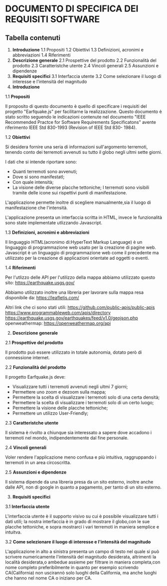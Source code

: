 # DOCUMENTO DI SPECIFICA DEI REQUISITI SOFTWARE
## Tabella contenuti

1. **Introduzione**
1.1 Propositi
1.2 Obiettivi
1.3 Definizioni, acronimi e abbreviazioni
1.4 Riferimenti
2. **Descrizione generale**
2.1 Prospettive del prodotto
2.2 Funzionalità del prodotto
2.3 Caratteristche utente
2.4 Vincoli generali
2.5 Assunzioni e dipendenze
3. **Requisiti specifici**
3.1 Interfaccia utente
3.2 Come selezionare il luogo di interesse e l'intensità del magnitudo
1. **Introduzione**

1.1 **Propositi**

Il proposito di questo documento è quello di specificare i requisiti del progetto
"Earfquake.js" per facilitarne la realizzazione.
Questo documento è stato scritto seguendo le indicazioni contenute nel documento "IEEE Recommended Practce for Software Requirements Specificatons" avente riferimento IEEE Std 830-1993 (Revision of IEEE Std 830-
1984).

1.2 **Obiettivi**

Si desidera fornire una seria di informazioni sull'argomento terremoti, tenendo conto dei terremoti avvenuti su tutto il globo negli ultmi sette giorni.

I dati che si intende riportare sono:

- Quanti terremoti sono avvenuti;
- Dove si sono manifestatI;
- Con quale intensità;
- La visione delle diverse placche tettoniche;
I terremoti sono visibili tramite delle icone sui rispettivi punti di manifestazione.

L'applicazione permette inoltre di scegliere manualmente,sia il luogo di manifestazione che l'intensità.

L'applicazione presenta un interfaccia scritta in HTML, invece le funzionalità sono state implementate utlizzando Javascript.

1.3 **Definizioni, acronimi e abbreviazioni**

Il linguaggio HTML(acronimo di:HyperText Markup Language) è un linguaggio di programmazione web usato per la creazione di pagine web.
Javascript è un linguaggio di programmazione web come il precedente ma utilizzato per la creazione di applicazioni orientate ad oggetti o eventi.

1.4 **Riferimenti**

Per l'utlizzo delle API per l'utilizzo della mappa abbiamo utilizzato questo sito:
https://earthquake.usgs.gov/

Abbiamo utilizzato inoltre una libreria per lavorare sulla mappa resa disponibile
da: https://leafletjs.com/

Altri link che ci sono stati utili:
https://github.com/public-apis/public-apis
https://www.programmableweb.com/apis/directory
https://earthquake.usgs.gov/earthquakes/feed/v1.0/geojson.php
openweathermap: https://openweathermap.org/api

2. **Descrizione generale**

2.1 **Prospettive del prodotto**

Il prodotto può essere utilizzato in totale autonomia, dotato però di connessione internet.

2.2 **Funzionalità del prodotto**

Il progetto Earfquake.js deve:
- Visualizzare tutti i terremoti avvenuti negli ultmi 7 giorni;
- Permettere uno zoom e dezoom sulla mappa;
- Permettere la scelta di visualizzare i terremoti solo di una certa densità;
- Permettere la scelta di visualizzare i terremoti solo di un certo luogo;
- Permettere la visione delle placche tettoniche;
- Permettere un utilizzo User-Friendly;

2.3 **Caratteristche utente**

Il sistema è rivolto a chiunque sia interessato a sapere dove accadono i terremoti nel mondo, indipendentemente dal fine personale.

2.4 **Vincoli generali**

Voler rendere l'applicazione meno confusa e più intuitiva, raggruppando i terremoti in un area circoscritta.

2.5 **Assunzioni e dipendenze**

Il sistema dipende da una libreria presa da un sito esterno, inoltre anche dalle API, non di google in quanto a pagamento, per tanto di un sito esterno.

3. **Requisiti specifici**

3.1 **Interfaccia utente**

L'interfaccia utente è il supporto visivo su cui è possibile visualizzare tutti i dati utili; la nostra interfaccia è in grado di mostrare il globo,con le sue placche tettoniche, e sopra mostrarci i vari terremoti in maniera semplice e intuitva.

3.2 **Come selezionare il luogo di interesse e l'intensità del magnitudo**

L'applicazione in alto a sinistra presenta un campo di testo nel quale si può scrivere numericamente l'intensità del magnitudo desiderata, altrimenti la località desiderata,o ambedue assieme per filtrare in maniera completa,con nome completo preferibilmente in quanto per esempio scrivendo CA(California) non uscirannò solo luoghi della California, ma anche luoghi che hanno nel nome CA o iniziano per CA.